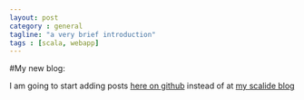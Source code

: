 ```yaml
---
layout: post
category : general
tagline: "a very brief introduction"
tags : [scala, webapp]
---
```




#My new blog:

I am going to start adding posts [here on github](http://benjaminjackman.github.io) 
instead of at [my scalide blog](http://scalide.blogspot.com)


